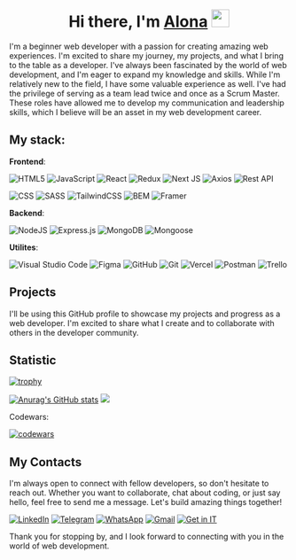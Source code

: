 <h1 align="center">Hi there, I'm <a href="https://acvetochka.github.io/Resume" target="_blank">Alona</a> 
<img src="https://github.com/blackcater/blackcater/raw/main/images/Hi.gif" height="32"/></h1>

I'm a beginner web developer with a passion for creating amazing web experiences. I'm excited to share my journey, my projects, and what I bring to the table as a developer.
I've always been fascinated by the world of web development, and I'm eager to expand my knowledge and skills. While I'm relatively new to the field, I have some valuable experience as well. I've had the privilege of serving as a team lead twice and once as a Scrum Master. These roles have allowed me to develop my communication and leadership skills, which I believe will be an asset in my web development career.

<!-- As a beginner, I may not have years of experience, but I bring enthusiasm, dedication, and a commitment to learning. Here's what you can expect from me:

- Passion: I'm incredibly passionate about web development. I'm excited to tackle new challenges and dive into the world of coding.

- Collaboration: My experience as a team lead and Scrum Master has taught me the value of collaboration. I'm a team player who is always ready to work with others to achieve our goals.

- Adaptability: The tech world is constantly evolving, and I'm committed to staying up-to-date with the latest trends and technologies. I'm a quick learner and am excited to adapt to new tools and techniques.

- Problem-Solving: I love solving problems, whether it's debugging code or finding creative solutions to complex challenges. I'm always up for a good puzzle. -->

## My stack:

**Frontend**:

  ![HTML5](https://img.shields.io/badge/html5-%23E34F26.svg?style=for-the-badge&logo=html5&logoColor=white)
  ![JavaScript](https://img.shields.io/badge/javascript-%23323330.svg?style=for-the-badge&logo=javascript&logoColor=%23F7DF1E)
  ![React](https://img.shields.io/badge/react-%2320232a.svg?style=for-the-badge&logo=react&logoColor=%2361DAFB)
  ![Redux](https://img.shields.io/badge/redux-%23593d88.svg?style=for-the-badge&logo=redux&logoColor=white)
  ![Next JS](https://img.shields.io/badge/Next-black?style=for-the-badge&logo=next.js&logoColor=white)
  ![Axios](https://img.shields.io/badge/Axios-5A29E4?style=for-the-badge&logo=axios&logoColor=white)
  ![Rest API](https://img.shields.io/badge/Rest_API-gray?style=for-the-badge)

  ![CSS](https://img.shields.io/badge/CSS3-1572B6?style=for-the-badge&logo=css3&logoColor=white)
  ![SASS](https://img.shields.io/badge/SASS-hotpink.svg?style=for-the-badge&logo=SASS&logoColor=white)
  ![TailwindCSS](https://img.shields.io/badge/tailwindcss-%2338B2AC.svg?style=for-the-badge&logo=tailwind-css&logoColor=white)
  ![BEM](https://img.shields.io/badge/BEM-20232a?style=for-the-badge&logo=bem&logoColor=white)
  ![Framer](https://img.shields.io/badge/Framer-black?style=for-the-badge&logo=framer&logoColor=blue)

**Backend**:

  ![NodeJS](https://img.shields.io/badge/node.js-6DA55F?style=for-the-badge&logo=node.js&logoColor=white)
  ![Express.js](https://img.shields.io/badge/express.js-%23404d59.svg?style=for-the-badge&logo=express&logoColor=%2361DAFB)
  ![MongoDB](https://img.shields.io/badge/MongoDB-%234ea94b.svg?style=for-the-badge&logo=mongodb&logoColor=white)
  ![Mongoose](https://img.shields.io/badge/Mongoose-gray?style=for-the-badge&logo=mongoose&logoColor=880000)

 **Utilites**:

   ![Visual Studio Code](https://img.shields.io/badge/Visual%20Studio%20Code-0078d7.svg?style=for-the-badge&logo=visual-studio-code&logoColor=white)
   ![Figma](https://img.shields.io/badge/figma-%23F24E1E.svg?style=for-the-badge&logo=figma&logoColor=white)
   ![GitHub](https://img.shields.io/badge/github-%23121011.svg?style=for-the-badge&logo=github&logoColor=white)
   ![Git](https://img.shields.io/badge/git-%23F05033.svg?style=for-the-badge&logo=git&logoColor=white)
   ![Vercel](https://img.shields.io/badge/vercel-%23000000.svg?style=for-the-badge&logo=vercel&logoColor=white)
   ![Postman](https://img.shields.io/badge/Postman-FF6C37?style=for-the-badge&logo=postman&logoColor=white)
   ![Trello](https://img.shields.io/badge/Trello-%23026AA7.svg?style=for-the-badge&logo=Trello&logoColor=white)

## Projects
I'll be using this GitHub profile to showcase my projects and progress as a web developer. I'm excited to share what I create and to collaborate with others in the developer community.

## Statistic

[![trophy](https://github-profile-trophy.vercel.app/?username=acvetochka&theme=discord&rank=-C,-?&no-frame=true)](https://github.com/ryo-ma/github-profile-trophy)

[![Anurag's GitHub stats](https://github-readme-stats.vercel.app/api?username=acvetochka&theme=tokyonight&hide_border=true)](https://github.com/anuraghazra/github-readme-stats)
![](https://github-profile-summary-cards.vercel.app/api/cards/productive-time?username=acvetochka&theme=tokyonight)

Codewars:

[![codewars](https://www.codewars.com/users/acvetochka/badges/small)](https://www.codewars.com/users/acvetochka) 

## My Contacts

I'm always open to connect with fellow developers, so don't hesitate to reach out. Whether you want to collaborate, chat about coding, or just say hello, feel free to send me a message. Let's build amazing things together!

<a href="https://www.linkedin.com/in/alona-kuznietsova/" target="_blank">![LinkedIn](https://img.shields.io/badge/linkedin-%230077B5.svg?style=for-the-badge&logo=linkedin&logoColor=white)</a>
<a href="https://t.me/acvetochka" target="_blank">![Telegram](https://img.shields.io/badge/Telegram-2CA5E0?style=for-the-badge&logo=telegram&logoColor=white)</a>
<a href="https://wa.me/30961270693" target="_blank">![WhatsApp](https://img.shields.io/badge/WhatsApp-25D366?style=for-the-badge&logo=whatsapp&logoColor=white)</a>
<a href="mailto:acvetochka@gmail.com" target="_blank">![Gmail](https://img.shields.io/badge/Gmail-D14836?style=for-the-badge&logo=gmail&logoColor=white)</a>
<a href="https://www.get-in-it.de/profil/JZNjS79xsiXUeN4VeAzYw1I70sSQY1mZ" target="_blank">![Get in IT](https://img.shields.io/badge/Get_in_IT-6eab1b6?style=for-the-badge)</a>


Thank you for stopping by, and I look forward to connecting with you in the world of web development.  

<!--[![Readme Card](https://github-readme-stats.vercel.app/api/pin/?username=acvetochka&repo=goit-react-hw-05-movies)](https://github.com/anuraghazra/github-readme-stats)-->
